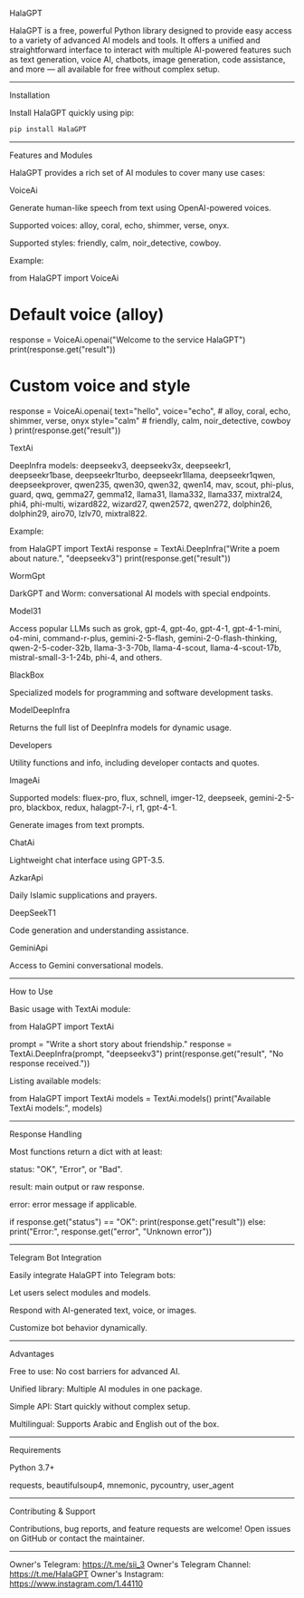 HalaGPT

HalaGPT is a free, powerful Python library designed to provide easy access to a variety of advanced AI models and tools. It offers a unified and straightforward interface to interact with multiple AI-powered features such as text generation, voice AI, chatbots, image generation, code assistance, and more — all available for free without complex setup.


---

Installation

Install HalaGPT quickly using pip:

```bash
pip install HalaGPT
```


---

Features and Modules

HalaGPT provides a rich set of AI modules to cover many use cases:

VoiceAi

Generate human-like speech from text using OpenAI-powered voices.

Supported voices: alloy, coral, echo, shimmer, verse, onyx.

Supported styles: friendly, calm, noir_detective, cowboy.

Example:

from HalaGPT import VoiceAi

# Default voice (alloy)
response = VoiceAi.openai("Welcome to the service HalaGPT")
print(response.get("result"))

# Custom voice and style
response = VoiceAi.openai(
    text="hello",
    voice="echo",       # alloy, coral, echo, shimmer, verse, onyx
    style="calm"        # friendly, calm, noir_detective, cowboy
)
print(response.get("result"))


TextAi

DeepInfra models: deepseekv3, deepseekv3x, deepseekr1, deepseekr1base, deepseekr1turbo, deepseekr1llama, deepseekr1qwen, deepseekprover, qwen235, qwen30, qwen32, qwen14, mav, scout, phi-plus, guard, qwq, gemma27, gemma12, llama31, llama332, llama337, mixtral24, phi4, phi-multi, wizard822, wizard27, qwen2572, qwen272, dolphin26, dolphin29, airo70, lzlv70, mixtral822.

Example:

from HalaGPT import TextAi
response = TextAi.DeepInfra("Write a poem about nature.", "deepseekv3")
print(response.get("result"))


WormGpt

DarkGPT and Worm: conversational AI models with special endpoints.


Model31

Access popular LLMs such as grok, gpt-4, gpt-4o, gpt-4-1, gpt-4-1-mini, o4-mini, command-r-plus, gemini-2-5-flash, gemini-2-0-flash-thinking, qwen-2-5-coder-32b, llama-3-3-70b, llama-4-scout, llama-4-scout-17b, mistral-small-3-1-24b, phi-4, and others.


BlackBox

Specialized models for programming and software development tasks.


ModelDeepInfra

Returns the full list of DeepInfra models for dynamic usage.


Developers

Utility functions and info, including developer contacts and quotes.


ImageAi

Supported models: fluex-pro, flux, schnell, imger-12, deepseek, gemini-2-5-pro, blackbox, redux, halagpt-7-i, r1, gpt-4-1.

Generate images from text prompts.


ChatAi

Lightweight chat interface using GPT-3.5.


AzkarApi

Daily Islamic supplications and prayers.


DeepSeekT1

Code generation and understanding assistance.


GeminiApi

Access to Gemini conversational models.



---

How to Use

Basic usage with TextAi module:

from HalaGPT import TextAi

prompt = "Write a short story about friendship."
response = TextAi.DeepInfra(prompt, "deepseekv3")
print(response.get("result", "No response received."))

Listing available models:

from HalaGPT import TextAi
models = TextAi.models()
print("Available TextAi models:", models)


---

Response Handling

Most functions return a dict with at least:

status: "OK", "Error", or "Bad".

result: main output or raw response.

error: error message if applicable.


if response.get("status") == "OK":
    print(response.get("result"))
else:
    print("Error:", response.get("error", "Unknown error"))


---

Telegram Bot Integration

Easily integrate HalaGPT into Telegram bots:

Let users select modules and models.

Respond with AI-generated text, voice, or images.

Customize bot behavior dynamically.



---

Advantages

Free to use: No cost barriers for advanced AI.

Unified library: Multiple AI modules in one package.

Simple API: Start quickly without complex setup.

Multilingual: Supports Arabic and English out of the box.



---

Requirements

Python 3.7+

requests, beautifulsoup4, mnemonic, pycountry, user_agent



---

Contributing & Support

Contributions, bug reports, and feature requests are welcome! Open issues on GitHub or contact the maintainer.


---

Owner's Telegram: https://t.me/sii_3
Owner's Telegram Channel: https://t.me/HalaGPT
Owner's Instagram: https://www.instagram.com/1.44110